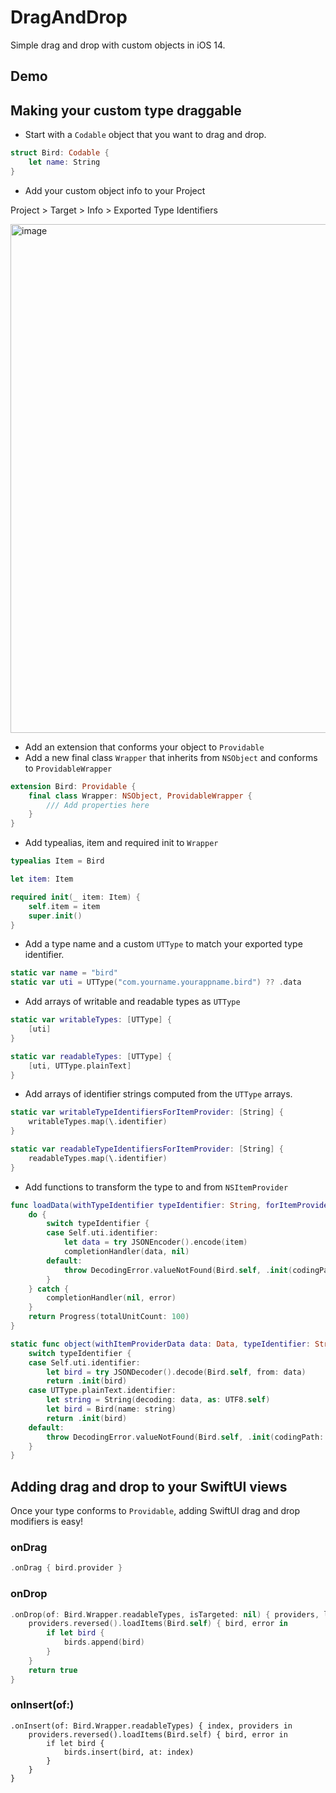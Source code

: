 # DragAndDrop
Simple drag and drop with custom objects in iOS 14.

## Demo


## Making your custom type draggable

- Start with a `Codable` object that you want to drag and drop.

```swift
struct Bird: Codable {
    let name: String
}
```

- Add your custom object info to your Project

Project > Target > Info > Exported Type Identifiers

<img width="814" alt="image" src="https://user-images.githubusercontent.com/2143656/195647322-301e2d2e-8bcd-42a7-8d22-870836066832.png">

- Add an extension that conforms your object to `Providable`
- Add a new final class `Wrapper` that inherits from `NSObject` and conforms to `ProvidableWrapper`

```swift
extension Bird: Providable {
    final class Wrapper: NSObject, ProvidableWrapper {
        /// Add properties here
    }
}
```

- Add typealias, item and required init to `Wrapper`
```swift
typealias Item = Bird

let item: Item

required init(_ item: Item) {
    self.item = item
    super.init()
}
```

- Add a type name and a custom `UTType` to match your exported type identifier.

```swift
static var name = "bird"
static var uti = UTType("com.yourname.yourappname.bird") ?? .data
```

- Add arrays of writable and readable types as `UTType`

```swift
static var writableTypes: [UTType] {
    [uti]
}

static var readableTypes: [UTType] {
    [uti, UTType.plainText]
}
```

- Add arrays of identifier strings computed from the `UTType` arrays.

```swift
static var writableTypeIdentifiersForItemProvider: [String] {
    writableTypes.map(\.identifier)
}

static var readableTypeIdentifiersForItemProvider: [String] {
    readableTypes.map(\.identifier)
}
```

- Add functions to transform the type to and from `NSItemProvider`

```swift
func loadData(withTypeIdentifier typeIdentifier: String, forItemProviderCompletionHandler completionHandler: @escaping @Sendable (Data?, Error?) -> Void) -> Progress? {
    do {
        switch typeIdentifier {
        case Self.uti.identifier:
            let data = try JSONEncoder().encode(item)
            completionHandler(data, nil)
        default:
            throw DecodingError.valueNotFound(Bird.self, .init(codingPath: [], debugDescription: "No Birds"))
        }
    } catch {
        completionHandler(nil, error)
    }
    return Progress(totalUnitCount: 100)
}

static func object(withItemProviderData data: Data, typeIdentifier: String) throws -> Self {
    switch typeIdentifier {
    case Self.uti.identifier:
        let bird = try JSONDecoder().decode(Bird.self, from: data)
        return .init(bird)
    case UTType.plainText.identifier:
        let string = String(decoding: data, as: UTF8.self)
        let bird = Bird(name: string)
        return .init(bird)
    default:
        throw DecodingError.valueNotFound(Bird.self, .init(codingPath: [], debugDescription: "No Birds"))
    }
}
```

## Adding drag and drop to your SwiftUI views
Once your type conforms to `Providable`, adding SwiftUI drag and drop modifiers is easy!

### onDrag
```swift
.onDrag { bird.provider }
```

### onDrop
```swift
.onDrop(of: Bird.Wrapper.readableTypes, isTargeted: nil) { providers, location in
    providers.reversed().loadItems(Bird.self) { bird, error in
        if let bird {
            birds.append(bird)
        }
    }
    return true
}
```

### onInsert(of:)
```
.onInsert(of: Bird.Wrapper.readableTypes) { index, providers in
    providers.reversed().loadItems(Bird.self) { bird, error in
        if let bird {
            birds.insert(bird, at: index)
        }
    }
}
```



